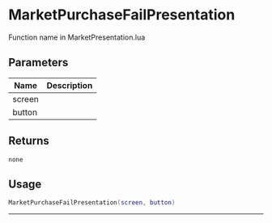 # MarketPurchaseFailPresentation

Function name in MarketPresentation.lua

## Parameters

| Name   | Description |
| ------ | ----------- |
| screen |             |
| button |             |

## Returns

`none`

## Usage

```lua
MarketPurchaseFailPresentation(screen, button)
```

---
